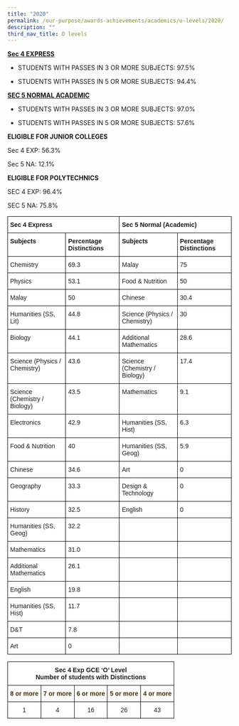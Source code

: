 ```yaml
---
title: "2020"
permalink: /our-purpose/awards-achievements/academics/o-levels/2020/
description: ""
third_nav_title: O levels
---
```

<strong><u>Sec 4 EXPRESS</strong></u>

* STUDENTS WITH PASSES IN 3 OR MORE SUBJECTS: 97.5%

* STUDENTS WITH PASSES IN 5 OR MORE SUBJECTS: 94.4%

<strong><u>SEC 5 NORMAL ACADEMIC</strong></u>

* STUDENTS WITH PASSES IN 3 OR MORE SUBJECTS: 97.0%

* STUDENTS WITH PASSES IN 5 OR MORE SUBJECTS: 57.6%

**ELIGIBLE FOR JUNIOR COLLEGES**

Sec 4 EXP: 56.3%

Sec 5 NA: 12.1%

**ELIGIBLE FOR POLYTECHNICS**

SEC 4 EXP: 96.4%

SEC 5 NA: 75.8%

<style type="text/css">
.tg  {border-collapse:collapse;border-spacing:0;}
.tg td{border-color:black;border-style:solid;border-width:1px;font-family:Arial, sans-serif;font-size:14px;
  overflow:hidden;padding:10px 5px;word-break:normal;}
.tg th{border-color:black;border-style:solid;border-width:1px;font-family:Arial, sans-serif;font-size:14px;
  font-weight:normal;overflow:hidden;padding:10px 5px;word-break:normal;}
.tg .tg-dgl5{background-color:#FFF;font-weight:bold;text-align:left;vertical-align:top}
.tg .tg-ktyi{background-color:#FFF;text-align:left;vertical-align:top}
.tg .tg-f4yw{background-color:#FFF;text-align:center;vertical-align:middle}
.tg .tg-7yig{background-color:#FFF;text-align:center;vertical-align:top}
</style>
<table class="tg">
<thead>
  <tr>
    <th class="tg-dgl5" colspan="2">Sec 4 Express</th>
    <th class="tg-dgl5" colspan="2">Sec 5 Normal (Academic)</th>
  </tr>
</thead>
<tbody>
  <tr>
    <td class="tg-dgl5">Subjects</td>
    <td class="tg-dgl5">Percentage Distinctions</td>
    <td class="tg-dgl5">Subjects</td>
    <td class="tg-dgl5">Percentage Distinctions</td>
  </tr>
  <tr>
    <td class="tg-ktyi">Chemistry</td>
    <td class="tg-ktyi">69.3</td>
    <td class="tg-ktyi">Malay</td>
    <td class="tg-ktyi">75</td>
  </tr>
  <tr>
    <td class="tg-ktyi">Physics</td>
    <td class="tg-ktyi">53.1</td>
    <td class="tg-ktyi">Food &amp; Nutrition</td>
    <td class="tg-ktyi">50<span style="background-color:initial"> </span></td>
  </tr>
  <tr>
    <td class="tg-ktyi">Malay</td>
    <td class="tg-ktyi">50</td>
    <td class="tg-ktyi">Chinese</td>
    <td class="tg-ktyi">30.4</td>
  </tr>
  <tr>
    <td class="tg-ktyi">Humanities (SS, Lit)</td>
    <td class="tg-ktyi">44.8</td>
    <td class="tg-ktyi">Science (Physics / Chemistry) </td>
    <td class="tg-ktyi">30</td>
  </tr>
  <tr>
    <td class="tg-ktyi">Biology</td>
    <td class="tg-ktyi">44.1</td>
    <td class="tg-ktyi">Additional Mathematics<br> </td>
    <td class="tg-ktyi">28.6</td>
  </tr>
  <tr>
    <td class="tg-ktyi">Science (Physics / Chemistry)</td>
    <td class="tg-ktyi">43.6</td>
    <td class="tg-ktyi">Science (Chemistry / Biology)</td>
    <td class="tg-ktyi">17.4</td>
  </tr>
  <tr>
    <td class="tg-ktyi">Science (Chemistry / Biology)</td>
    <td class="tg-ktyi">43.5</td>
    <td class="tg-ktyi">Mathematics</td>
    <td class="tg-ktyi">9.1</td>
  </tr>
  <tr>
    <td class="tg-ktyi">Electronics</td>
    <td class="tg-ktyi">42.9</td>
    <td class="tg-ktyi">Humanities (SS, Hist)</td>
    <td class="tg-ktyi">6.3</td>
  </tr>
  <tr>
    <td class="tg-ktyi">Food &amp; Nutrition</td>
    <td class="tg-ktyi">40</td>
    <td class="tg-ktyi">Humanities (SS, Geog)</td>
    <td class="tg-ktyi">5.9</td>
  </tr>
  <tr>
    <td class="tg-ktyi">Chinese</td>
    <td class="tg-ktyi">34.6</td>
    <td class="tg-ktyi">Art</td>
    <td class="tg-ktyi">0</td>
  </tr>
  <tr>
    <td class="tg-ktyi">Geography</td>
    <td class="tg-ktyi">33.3</td>
    <td class="tg-ktyi"> Design &amp; Technology</td>
    <td class="tg-ktyi">0</td>
  </tr>
  <tr>
    <td class="tg-ktyi">History</td>
    <td class="tg-ktyi">32.5</td>
    <td class="tg-ktyi">English</td>
    <td class="tg-ktyi">0</td>
  </tr>
  <tr>
    <td class="tg-ktyi">  Humanities (SS, Geog)</td>
    <td class="tg-ktyi">32.2</td>
    <td class="tg-ktyi"> </td>
    <td class="tg-f4yw"></td>
  </tr>
  <tr>
    <td class="tg-ktyi"> Mathematics</td>
    <td class="tg-ktyi"> 31.0</td>
    <td class="tg-f4yw"></td>
    <td class="tg-ktyi"> </td>
  </tr>
  <tr>
    <td class="tg-ktyi">Additional Mathematics</td>
    <td class="tg-ktyi">26.1</td>
    <td class="tg-ktyi"> </td>
    <td class="tg-ktyi"> </td>
  </tr>
  <tr>
    <td class="tg-ktyi">English</td>
    <td class="tg-ktyi">19.8</td>
    <td class="tg-f4yw"></td>
    <td class="tg-7yig"> </td>
  </tr>
  <tr>
    <td class="tg-ktyi">Humanities (SS, Hist)</td>
    <td class="tg-ktyi">11.7</td>
    <td class="tg-f4yw"></td>
    <td class="tg-7yig"> </td>
  </tr>
  <tr>
    <td class="tg-ktyi"> D&amp;T</td>
    <td class="tg-ktyi"> 7.8</td>
    <td class="tg-ktyi"> </td>
    <td class="tg-ktyi"></td>
  </tr>
  <tr>
    <td class="tg-ktyi"> Art</td>
    <td class="tg-ktyi">0 </td>
    <td class="tg-ktyi"> </td>
    <td class="tg-ktyi"></td>
  </tr>
</tbody>
</table>

<style type="text/css">
.tg  {border-collapse:collapse;border-spacing:0;}
.tg td{border-color:black;border-style:solid;border-width:1px;font-family:Arial, sans-serif;font-size:14px;
  overflow:hidden;padding:10px 5px;word-break:normal;}
.tg th{border-color:black;border-style:solid;border-width:1px;font-family:Arial, sans-serif;font-size:14px;
  font-weight:normal;overflow:hidden;padding:10px 5px;word-break:normal;}
.tg .tg-9hzb{background-color:#FFF;font-weight:bold;text-align:center;vertical-align:top}
.tg .tg-0lgk{background-color:#FFF;color:#403000;font-weight:bold;text-align:center;vertical-align:top}
.tg .tg-7yig{background-color:#FFF;text-align:center;vertical-align:top}
</style>
<table class="tg">
<thead>
  <tr>
    <th class="tg-9hzb" colspan="5">Sec 4 Exp GCE ‘O’ Level<br>Number of students with Distinctions</th>
  </tr>
</thead>
<tbody>
  <tr>
    <td class="tg-0lgk"><span style="color:#403000">8 or more</span></td>
    <td class="tg-0lgk"><span style="color:#403000">7 or more</span></td>
    <td class="tg-0lgk"><span style="color:#403000">6 or more</span></td>
    <td class="tg-0lgk"><span style="color:#403000">5 or more</span></td>
    <td class="tg-0lgk"><span style="color:#403000">4 or more</span></td>
  </tr>
  <tr>
    <td class="tg-7yig">1</td>
    <td class="tg-7yig">4</td>
    <td class="tg-7yig">16</td>
    <td class="tg-7yig">26</td>
    <td class="tg-7yig">43</td>
  </tr>
</tbody>
</table>